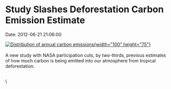 Study Slashes Deforestation Carbon Emission Estimate
====================================================

Date: 2012-06-21 21:06:00

[![Distribution of annual carbon
emissions](http://www.jpl.nasa.gov/images/earth/20120621/pixelmap20120621-th.jpg){width="100"
height="75"}](http://www.jpl.nasa.gov/news/news.cfm?release=2012-184&rn=news.xml&rst=3412)\
\
A new study with NASA participation cuts, by two-thirds, previous
estimates of how much carbon is being emitted into our atmosphere from
tropical deforestation.

\
\

